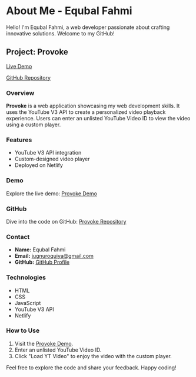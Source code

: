 # About Me - Equbal Fahmi

Hello! I'm Equbal Fahmi, a web developer passionate about crafting innovative solutions. Welcome to my GitHub!

## Project: Provoke

[Live Demo](https://65769e17648ed7338a177173--musical-malasada-e2da72.netlify.app/)

[GitHub Repository](https://github.com/fahmiequbal/Provoke)

### Overview

**Provoke** is a web application showcasing my web development skills. It uses the YouTube V3 API to create a personalized video playback experience. Users can enter an unlisted YouTube Video ID to view the video using a custom player.

### Features

- YouTube V3 API integration
- Custom-designed video player
- Deployed on Netlify

### Demo

Explore the live demo: [Provoke Demo](https://65769e17648ed7338a177173--musical-malasada-e2da72.netlify.app/)

### GitHub

Dive into the code on GitHub: [Provoke Repository](https://github.com/fahmiequbal/Provoke)

### Contact

- **Name:** Equbal Fahmi
- **Email:** jugnuroquiya@gmail.com
- **GitHub:** [GitHub Profile](https://github.com/fahmiequbal)

### Technologies

- HTML
- CSS
- JavaScript
- YouTube V3 API
- Netlify

### How to Use

1. Visit the [Provoke Demo](https://65769e17648ed7338a177173--musical-malasada-e2da72.netlify.app/).
2. Enter an unlisted YouTube Video ID.
3. Click "Load YT Video" to enjoy the video with the custom player.

Feel free to explore the code and share your feedback. Happy coding!
